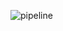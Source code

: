 ![pipeline](https://github.com/PengBoXiangShang/tiedanernocode/blob/master/Illustrations/SiamRPN_plus_plus_pipeline.png)
